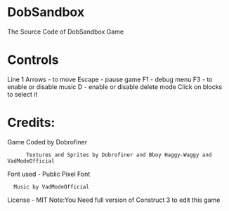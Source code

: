 # DobSandbox
The Source Code of DobSandbox Game
# Controls
Line 1
Arrows  - to move
Escape - pause game
F1 - debug menu 
F3 - to enable or disable music 
D - enable or disable delete mode 
Click on blocks to select it 
# Credits:
Game Coded by Dobrofiner

          Textures and Sprites by Dobrofiner and Bboy Haggy-Waggy and VadModeOfficial

Font used - Public Pixel Font

      Music by VadModeOfficial

License - MIT
Note:You Need full version of Construct 3 to edit this game
